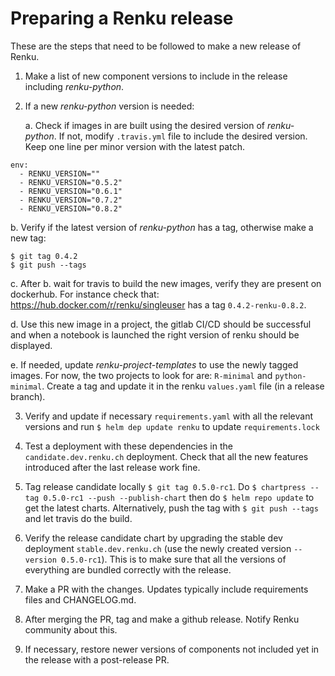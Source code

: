 # Preparing a Renku release

These are the steps that need to be followed to make a new release of Renku.

1. Make a list of new component versions to include in the release including *renku-python*.

2. If a new *renku-python* version is needed:

   a. Check if images in  are built using the desired version of *renku-python*. If not, modify `.travis.yml` file to include the desired version. Keep one line per minor version with the latest patch.

  ```
  env:
    - RENKU_VERSION=""
    - RENKU_VERSION="0.5.2"
    - RENKU_VERSION="0.6.1"
    - RENKU_VERSION="0.7.2"
    - RENKU_VERSION="0.8.2"
  ```

  b. Verify if the latest version of *renku-python* has a tag, otherwise make a new tag:

  ```
  $ git tag 0.4.2
  $ git push --tags
  ```

  c. After b. wait for travis to build the new images, verify they are present on dockerhub. For instance check that: https://hub.docker.com/r/renku/singleuser has a tag `0.4.2-renku-0.8.2`.

  d. Use this new image in a project, the gitlab CI/CD should be successful and when a notebook is launched the right version of renku should be displayed.

  e. If needed, update *renku-project-templates* to use the newly tagged images. For now, the two projects to look for are: `R-minimal` and `python-minimal`. Create a tag and update it in the renku `values.yaml` file (in a release branch).

3. Verify and update if necessary `requirements.yaml` with all the relevant versions and run `$ helm dep update renku` to update `requirements.lock`

4. Test a deployment with these dependencies in the `candidate.dev.renku.ch` deployment. Check that all the new features introduced after the last release work fine.

5. Tag release candidate locally `$ git tag 0.5.0-rc1`. Do `$ chartpress --tag 0.5.0-rc1 --push --publish-chart` then do `$ helm repo update` to get the latest charts. Alternatively, push the tag with `$ git push --tags` and let travis do the build.

6. Verify the release candidate chart by upgrading the stable dev deployment `stable.dev.renku.ch` (use the newly created version `--version 0.5.0-rc1`). This is to make sure that all the versions of everything are bundled correctly with the release.

7. Make a PR with the changes. Updates typically include requirements files and CHANGELOG.md.

8. After merging the PR, tag and make a github release. Notify Renku community about this.

9. If necessary, restore newer versions of components not included yet in the release with a post-release PR.
